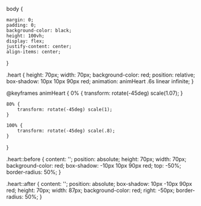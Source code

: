 <!DOCTYPE html>
<html lang="es">

<head>
    <meta charset="UTF-8">
    <meta http-equiv="X-UA-Compatible" content="IE=edge">
    <meta name="viewport" content="width=device-width, initial-scale=1.0">
    <link rel="stylesheet" href="style.css">
    <title>corazón con html y css uwu</title>
</head>

<body>
    <div class="heart"></div>

</body>

</html>


body {

    margin: 0;
    padding: 0;
    background-color: black;
    height: 100vh;
    display: flex;
    justify-content: center;
    align-items: center;  
     
}
       


.heart {
    height: 70px;
    width: 70px;
    background-color: red;
    position: relative;
    box-shadow: 10px 10px 90px red;
    animation: animHeart .6s linear infinite;
}

@keyframes animHeart {
    0% {
        transform: rotate(-45deg) scale(1.07);
    }

    80% {
        transform: rotate(-45deg) scale(1);
    }

    100% {
        transform: rotate(-45deg) scale(.8);
    }
}


.heart::before {
    content: '';
    position: absolute;
    height: 70px;
    width: 70px;
    background-color: red;
    box-shadow: -10px 10px 90px red;
    top: -50%;
    border-radius: 50%;
}

.heart::after {
    content: '';
    position: absolute;
    box-shadow: 10px -10px 90px red;
    height: 70px;
    width: 87px;
    background-color: red;
    right: -50px;
    border-radius: 50%;
}
